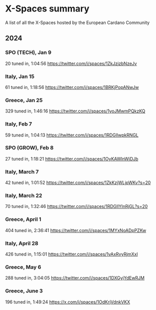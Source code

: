 # X-Spaces summary
A list of all the X-Spaces hosted by the European Cardano Community

## 2024

### SPO (TECH), Jan 9
20 tuned in, 1:04:56
https://twitter.com/i/spaces/1ZkJzjzbNzeJv

### Italy, Jan 15
61 tuned in, 1:18:56
https://twitter.com/i/spaces/1BRKjPopANwJw

### Greece, Jan 25
329 tuned in, 1:46:16
https://twitter.com/i/spaces/1yoJMwmPQkzKQ

### Italy, Feb 7
59 tuned in, 1:04:13
https://twitter.com/i/spaces/1RDGllwpkRNGL

### SPO (GROW), Feb 8
27 tuned in, 1:18:21
https://twitter.com/i/spaces/1OyKAWlnWjDJb

### Italy, March 7
42 tuned in, 1:01:52
https://twitter.com/i/spaces/1ZkKzjWLjpWKv?s=20

### Italy, March 22
70 tuned in, 1:32:46
https://twitter.com/i/spaces/1RDGllYlnRjGL?s=20

### Greece, April 1
404 tuned in, 2:36:41
https://twitter.com/i/spaces/1MYxNoADpPZKw

### Italy, April 28
426 tuned in, 1:15:01
https://twitter.com/i/spaces/1vAxRvyRjmXxl

### Greece, May 6
288 tuned in, 3:04:05
https://twitter.com/i/spaces/1DXGyjYdEwRJM

### Greece, June 3
196 tuned in, 1:49:24
https://x.com/i/spaces/1OdKrjVdnkVKX
